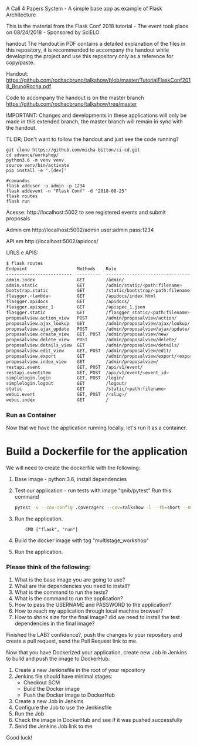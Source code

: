 A Call 4 Papers System - A simple base app as example of Flask Architecture

This is the material from the Flask Conf 2018 tutorial - The event took place on 08/24/2018 - Sponsored by SciELO

handout
The Handout in PDF contains a detailed explanation of the files in this repository, it is recommended to accompany the handout while developing the project and use this repository only as a reference for copy/paste.

Handout: https://github.com/rochacbruno/talkshow/blob/master/TutorialFlaskConf2018_BrunoRocha.pdf

Code to accompany the handout is on the master branch https://github.com/rochacbruno/talkshow/tree/master

IMPORTANT: Changes and developments in these applications will only be made in this extended branch, the master branch will remain in sync with the handout.

TL:DR;
Don't want to follow the handout and just see the code running?

```
git clone https://github.com/micha-bitton/ci-cd.git
cd advance/workshop/
python3.6 -m venv venv
source venv/bin/activate
pip install -e '.[dev]'

#comandos
flask adduser -u admin -p 1234
flask addevent -n "Flask Conf" -d "2018-08-25"
flask routes
flask run
```

Acesse: http://localhost:5002 to see registered events and submit proposals

Admin em http://localhost:5002/admin user:admin pass:1234

API em http://localhost:5002/apidocs/


URLS e APIS:

```bash
$ flask routes
Endpoint                   Methods    Rule
-------------------------  ---------  -----------------------------------------
admin.index                GET        /admin/
admin.static               GET        /admin/static/<path:filename>
bootstrap.static           GET        /static/bootstrap/<path:filename>
flasgger.<lambda>          GET        /apidocs/index.html
flasgger.apidocs           GET        /apidocs/
flasgger.apispec_1         GET        /apispec_1.json
flasgger.static            GET        /flasgger_static/<path:filename>
proposalview.action_view   POST       /admin/proposalview/action/
proposalview.ajax_lookup   GET        /admin/proposalview/ajax/lookup/
proposalview.ajax_update   POST       /admin/proposalview/ajax/update/
proposalview.create_view   GET, POST  /admin/proposalview/new/
proposalview.delete_view   POST       /admin/proposalview/delete/
proposalview.details_view  GET        /admin/proposalview/details/
proposalview.edit_view     GET, POST  /admin/proposalview/edit/
proposalview.export        GET        /admin/proposalview/export/<export_type>/
proposalview.index_view    GET        /admin/proposalview/
restapi.event              GET, POST  /api/v1/event/
restapi.eventitem          GET, POST  /api/v1/event/<event_id>
simplelogin.login          GET, POST  /login/
simplelogin.logout         GET        /logout/
static                     GET        /static/<path:filename>
webui.event                GET, POST  /<slug>/
webui.index                GET        /
```

### Run as Container

Now that we have the application running locally, let's run it as a container.

# Build a Dockerfile for the application

We will need to create the dockerfile with the following:

1. Base image - python:3.6, install dependencies

2. Test our application - run tests with image "qnib/pytest"
Run this command
    ```bash
    pytest -v --cov-config .coveragerc --cov=talkshow -l --tb=short --maxfail=1 tests/
    ```

3. Run the application.
    ```
        CMD ["flask", "run"]
    ```

4. Build the docker image with tag "multistage_workshop"

5. Run the application.

### Please think of the following:

1. What is the base image you are going to use?
2. What are the dependencies you need to install?
3. What is the command to run the tests?
4. What is the command to run the application?
5. How to pass the USERNAME and PASSWORD to the application?
6. How to reach my application through local machine browser?
7. How to shrink size for the final image? did we need to install the test dependencies in the final image?


Finished the LAB? confidence?, push the changes to your repository and create a pull request, send the Pull Request link to me.

Now that you have Dockerized your application, create new Job in Jenkins to build and push the image to DockerHub.

1. Create a new Jenkinsfile in the root of your repository
2. Jenkins file should have minimal stages:
    - Checkout SCM
    - Build the Docker image
    - Push the Docker image to DockerHub
3. Create a new Job in Jenkins
4. Configure the Job to use the Jenkinsfile
5. Run the Job
6. Check the image in DockerHub and see if it was pushed successfully
7. Send the Jenkins Job link to me


Good luck!


